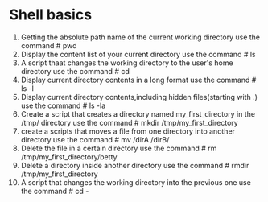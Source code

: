# Shell basics
1. Getting the absolute path name of the current working directory
   use the command # pwd
2. Display the content list of your current directory
   use the command # ls
3. A script thaat changes the working directory to the user's home directory
   use the command  # cd
4. Display current directory contents in a long format
   use the command # ls -l
5. Display current directory contents,including hidden files(starting with .)
   use the command # ls -la
6. Create a script that creates a directory named my_first_directory in the /tmp/ directory
   use the command # mkdir /tmp/my_first_directory
7. create a scripts that moves a file from one directory into another directory
   use the command # mv  /dirA  /dirB/
8. Delete the file in a certain directory
   use the command # rm /tmp/my_first_directory/betty
9. Delete a directory inside another directory
   use the command # rmdir /tmp/my_first_directory
10. A script that changes the working directory into the previous one
   use the command # cd -
